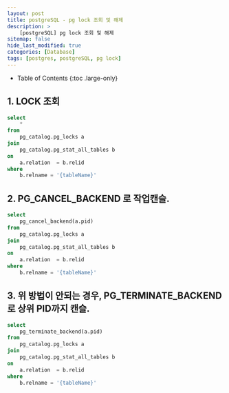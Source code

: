 ```yaml
---
layout: post
title: postgreSQL - pg lock 조회 및 해제
description: >
    [postgreSQL] pg lock 조회 및 해제
sitemap: false
hide_last_modified: true
categories: [Database]
tags: [postgres, postgreSQL, pg lock]
---
```


- Table of Contents
{:toc .large-only}


## 1. LOCK 조회
```sql
select 
	* 
from 
	pg_catalog.pg_locks a 
join
	pg_catalog.pg_stat_all_tables b 
on 
	a.relation  = b.relid 
where 
	b.relname = '{tableName}'
```

## 2. PG_CANCEL_BACKEND 로 작업캔슬.
```sql
select 
	pg_cancel_backend(a.pid)
from 
	pg_catalog.pg_locks a 
join
	pg_catalog.pg_stat_all_tables b 
on 
	a.relation  = b.relid 
where 
	b.relname = '{tableName}'
```

## 3. 위 방법이 안되는 경우, PG_TERMINATE_BACKEND로 상위 PID까지 캔슬.
```sql
select 
	pg_terminate_backend(a.pid)
from 
	pg_catalog.pg_locks a 
join
	pg_catalog.pg_stat_all_tables b 
on 
	a.relation  = b.relid 
where 
	b.relname = '{tableName}'
```